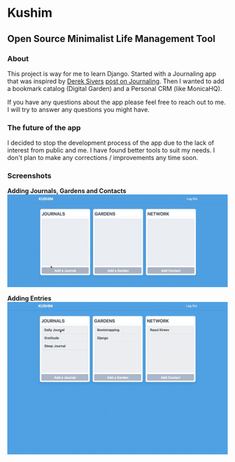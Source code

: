 # Kushim
## Open Source Minimalist Life Management Tool

### About
This project is way for me to learn Django. Started with a Journaling app that was inspired by [Derek Sivers](http://sivers.org) [post on Journaling](https://sivers.org/dj). Then I wanted to add a bookmark catalog (Digital Garden) and a Personal CRM (like MonicaHQ).

If you have any questions about the app please feel free to reach out to me. I will try to answer any questions you might have.

### The future of the app

I decided to stop the development process of the app due to the lack of interest from public and me. I have found better tools to suit my needs. I don't plan to make any corrections / improvements any time soon.

### Screenshots

**Adding Journals, Gardens and Contacts**
![Adding Journals](static-local/images/adding-journals-at-homepage.gif)

**Adding Entries**
![Adding Entries](static-local/images/adding-entries.gif)